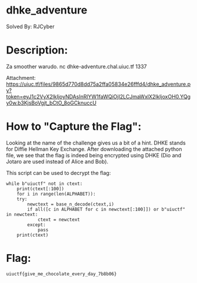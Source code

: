 # dhke_adventure
Solved By: RJCyber

# Description:
Za smoother warudo. nc dhke-adventure.chal.uiuc.tf 1337

Attachment: https://uiuc.tf/files/9865d770d8dd75a2ffa05834e26fffd4/dhke_adventure.py?token=eyJ1c2VyX2lkIjoyNDAsInRlYW1faWQiOjI2LCJmaWxlX2lkIjoxOH0.YQgy0w.b3KjsBoVgjt_bCtO_8oGCknuccU

# How to "Capture the Flag":
Looking at the name of the challenge gives us a bit of a hint. DHKE stands for Diffie Hellman Key Exchange. After downloading the attached python file, we see that the flag is indeed being encrypted using DHKE (Dio and Jotaro are used instead of Alice and Bob).

This script can be used to decrypt the flag:

```
while b"uiuctf" not in ctext:
    print(ctext[:100])
    for i in range(len(ALPHABET)):
    try:
        newctext = base_n_decode(ctext,i)
        if all([c in ALPHABET for c in newctext[:100]]) or b"uiuctf" in newctext:
            ctext = newctext
        except:
            pass
    print(ctext)
```
# Flag:
```uiuctf{give_me_chocolate_every_day_7b8b06}```
